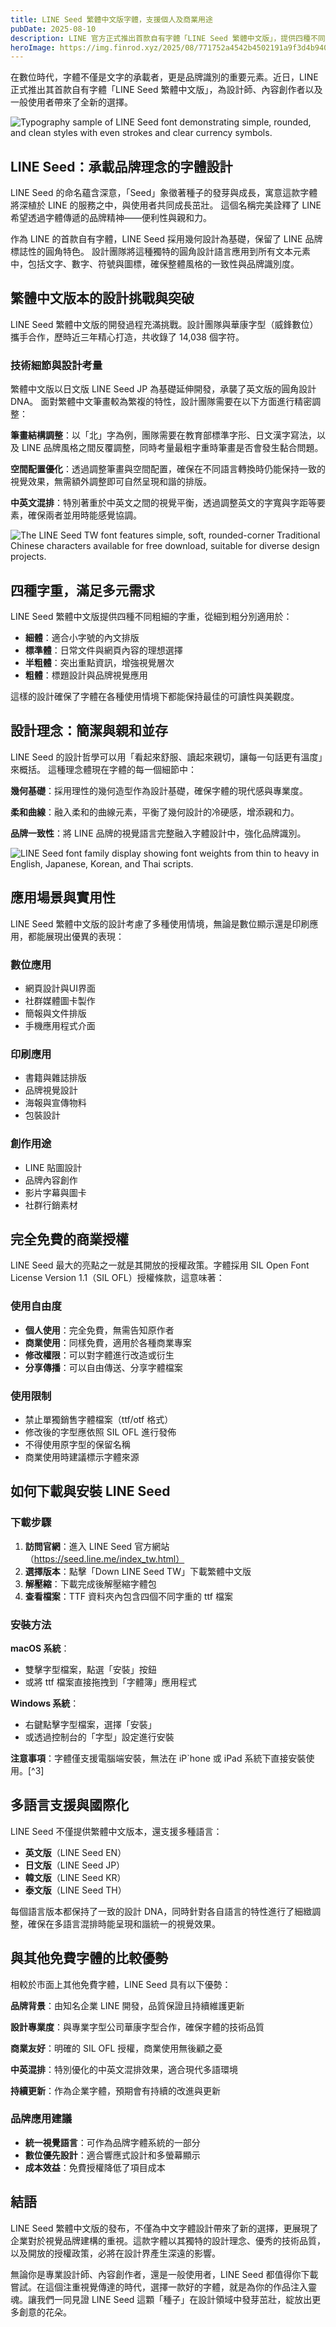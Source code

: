 ```yaml
---
title: LINE Seed 繁體中文版字體，支援個人及商業用途
pubDate: 2025-08-10
description: LINE 官方正式推出首款自有字體「LINE Seed 繁體中文版」，提供四種不同粗細字重，完全免費開放個人與商業使用。這款字體承襲 LINE 品牌的圓角幾何設計語言，具有高度可讀性與中英文混排和諧效果，適用於各種數位與印刷場景。
heroImage: https://img.finrod.xyz/2025/08/771752a4542b4502191a9f3d4b940397.png
---
```


在數位時代，字體不僅是文字的承載者，更是品牌識別的重要元素。近日，LINE 正式推出其首款自有字體「LINE Seed 繁體中文版」，為設計師、內容創作者以及一般使用者帶來了全新的選擇。

![Typography sample of LINE Seed font demonstrating simple, rounded, and clean styles with even strokes and clear currency symbols.](https://img.finrod.xyz/2025/08/4346ba84595ef71ea27f52602ab35eac.png)

## LINE Seed：承載品牌理念的字體設計

LINE Seed 的命名蘊含深意，「Seed」象徵著種子的發芽與成長，寓意這款字體將深植於 LINE 的服務之中，與使用者共同成長茁壯。 這個名稱完美詮釋了 LINE 希望透過字體傳遞的品牌精神——便利性與親和力。

作為 LINE 的首款自有字體，LINE Seed 採用幾何設計為基礎，保留了 LINE 品牌標誌性的圓角特色。 設計團隊將這種獨特的圓角設計語言應用到所有文本元素中，包括文字、數字、符號與圖標，確保整體風格的一致性與品牌識別度。

## 繁體中文版本的設計挑戰與突破

LINE Seed 繁體中文版的開發過程充滿挑戰。設計團隊與華康字型（威鋒數位）攜手合作，歷時近三年精心打造，共收錄了 14,038 個字符。

### 技術細節與設計考量

繁體中文版以日文版 LINE Seed JP 為基礎延伸開發，承襲了英文版的圓角設計 DNA。 面對繁體中文筆畫較為繁複的特性，設計團隊需要在以下方面進行精密調整：

**筆畫結構調整**：以「北」字為例，團隊需要在教育部標準字形、日文漢字寫法，以及 LINE 品牌風格之間反覆調整，同時考量最粗字重時筆畫是否會發生黏合問題。

**空間配置優化**：透過調整筆畫與空間配置，確保在不同語言轉換時仍能保持一致的視覺效果，無需額外調整即可自然呈現和諧的排版。

**中英文混排**：特別著重於中英文之間的視覺平衡，透過調整英文的字寬與字距等要素，確保兩者並用時能感覺協調。

![The LINE Seed TW font features simple, soft, rounded-corner Traditional Chinese characters available for free download, suitable for diverse design projects.](https://img.finrod.xyz/2025/08/d3a78536131bba6a6cb15ebba80f368a.png)

## 四種字重，滿足多元需求

LINE Seed 繁體中文版提供四種不同粗細的字重，從細到粗分別適用於：

- **細體**：適合小字號的內文排版
- **標準體**：日常文件與網頁內容的理想選擇
- **半粗體**：突出重點資訊，增強視覺層次
- **粗體**：標題設計與品牌視覺應用

這樣的設計確保了字體在各種使用情境下都能保持最佳的可讀性與美觀度。

## 設計理念：簡潔與親和並存

LINE Seed 的設計哲學可以用「看起來舒服、讀起來親切，讓每一句話更有溫度」來概括。 這種理念體現在字體的每一個細節中：

**幾何基礎**：採用理性的幾何造型作為設計基礎，確保字體的現代感與專業度。

**柔和曲線**：融入柔和的曲線元素，平衡了幾何設計的冷硬感，增添親和力。

**品牌一致性**：將 LINE 品牌的視覺語言完整融入字體設計中，強化品牌識別。

![LINE Seed font family display showing font weights from thin to heavy in English, Japanese, Korean, and Thai scripts.](https://img.finrod.xyz/2025/08/98549a38fcc53353d559a5752c0d0850.png)

## 應用場景與實用性

LINE Seed 繁體中文版的設計考慮了多種使用情境，無論是數位顯示還是印刷應用，都能展現出優異的表現：

### 數位應用

- 網頁設計與UI界面
- 社群媒體圖卡製作
- 簡報與文件排版
- 手機應用程式介面


### 印刷應用

- 書籍與雜誌排版
- 品牌視覺設計
- 海報與宣傳物料
- 包裝設計


### 創作用途

- LINE 貼圖設計
- 品牌內容創作
- 影片字幕與圖卡
- 社群行銷素材


## 完全免費的商業授權

LINE Seed 最大的亮點之一就是其開放的授權政策。字體採用 SIL Open Font License Version 1.1（SIL OFL）授權條款，這意味著：

### 使用自由度

- **個人使用**：完全免費，無需告知原作者
- **商業使用**：同樣免費，適用於各種商業專案
- **修改權限**：可以對字體進行改造或衍生
- **分享傳播**：可以自由傳送、分享字體檔案


### 使用限制

- 禁止單獨銷售字體檔案（ttf/otf 格式）
- 修改後的字型應依照 SIL OFL 進行發佈
- 不得使用原字型的保留名稱
- 商業使用時建議標示字體來源


## 如何下載與安裝 LINE Seed

### 下載步驟

1. **訪問官網**：進入 LINE Seed 官方網站（https://seed.line.me/index_tw.html）
2. **選擇版本**：點擊「Down LINE Seed TW」下載繁體中文版
3. **解壓縮**：下載完成後解壓縮字體包
4. **查看檔案**：TTF 資料夾內包含四個不同字重的 ttf 檔案

### 安裝方法

**macOS 系統**：

- 雙擊字型檔案，點選「安裝」按鈕
- 或將 ttf 檔案直接拖拽到「字體簿」應用程式

**Windows 系統**：

- 右鍵點擊字型檔案，選擇「安裝」
- 或透過控制台的「字型」設定進行安裝

**注意事項**：字體僅支援電腦端安裝，無法在 iP`hone 或 iPad 系統下直接安裝使用。[^3]

## 多語言支援與國際化

LINE Seed 不僅提供繁體中文版本，還支援多種語言：

- **英文版**（LINE Seed EN）
- **日文版**（LINE Seed JP）
- **韓文版**（LINE Seed KR）
- **泰文版**（LINE Seed TH）

每個語言版本都保持了一致的設計 DNA，同時針對各自語言的特性進行了細緻調整，確保在多語言混排時能呈現和諧統一的視覺效果。

## 與其他免費字體的比較優勢

相較於市面上其他免費字體，LINE Seed 具有以下優勢：

**品牌背景**：由知名企業 LINE 開發，品質保證且持續維護更新

**設計專業度**：與專業字型公司華康字型合作，確保字體的技術品質

**商業友好**：明確的 SIL OFL 授權，商業使用無後顧之憂

**中英混排**：特別優化的中英文混排效果，適合現代多語環境

**持續更新**：作為企業字體，預期會有持續的改進與更新


### 品牌應用建議

- **統一視覺語言**：可作為品牌字體系統的一部分
- **數位優先設計**：適合響應式設計和多螢幕顯示
- **成本效益**：免費授權降低了項目成本


## 結語

LINE Seed 繁體中文版的發布，不僅為中文字體設計帶來了新的選擇，更展現了企業對於視覺品牌建構的重視。這款字體以其獨特的設計理念、優秀的技術品質，以及開放的授權政策，必將在設計界產生深遠的影響。

無論你是專業設計師、內容創作者，還是一般使用者，LINE Seed 都值得你下載嘗試。在這個注重視覺傳達的時代，選擇一款好的字體，就是為你的作品注入靈魂。讓我們一同見證 LINE Seed 這顆「種子」在設計領域中發芽茁壯，綻放出更多創意的花朵。